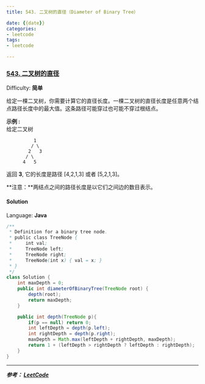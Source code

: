 ```yaml
---
title: 543. 二叉树的直径（Diameter of Binary Tree）

date: {{date}}
categories:
- leetcode
tags:
- leetcode

---
```

### [543\. 二叉树的直径](https://leetcode-cn.com/problems/diameter-of-binary-tree/)

Difficulty: **简单**


给定一棵二叉树，你需要计算它的直径长度。一棵二叉树的直径长度是任意两个结点路径长度中的最大值。这条路径可能穿过也可能不穿过根结点。

**示例 :**  
给定二叉树

```
          1
         / \
        2   3
       / \     
      4   5    
```

返回 **3**, 它的长度是路径 [4,2,1,3] 或者 [5,2,1,3]。

**注意：**两结点之间的路径长度是以它们之间边的数目表示。



#### Solution

Language: **Java**

```java
/**
 * Definition for a binary tree node.
 * public class TreeNode {
 *     int val;
 *     TreeNode left;
 *     TreeNode right;
 *     TreeNode(int x) { val = x; }
 * }
 */
class Solution {
    int maxDepth = 0;
    public int diameterOfBinaryTree(TreeNode root) {
    	depth(root);
    	return maxDepth;
    }

    public int depth(TreeNode p){
    	if(p == null) return 0;
    	int leftDepth = depth(p.left);
    	int rightDepth = depth(p.right);
    	maxDepth = Math.max(leftDepth + rightDepth, maxDepth);
    	return 1 + (leftDepth > rightDepth ? leftDepth : rightDepth);
    }
}
```


---
***参考：
[LeetCode](https://leetcode-cn.com/problems/diameter-of-binary-tree/)***
